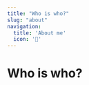 ```yaml
---
title: "Who is who?"
slug: "about"
navigation:
  title: 'About me'
  icon: '🏡'
---
```


# Who is who?